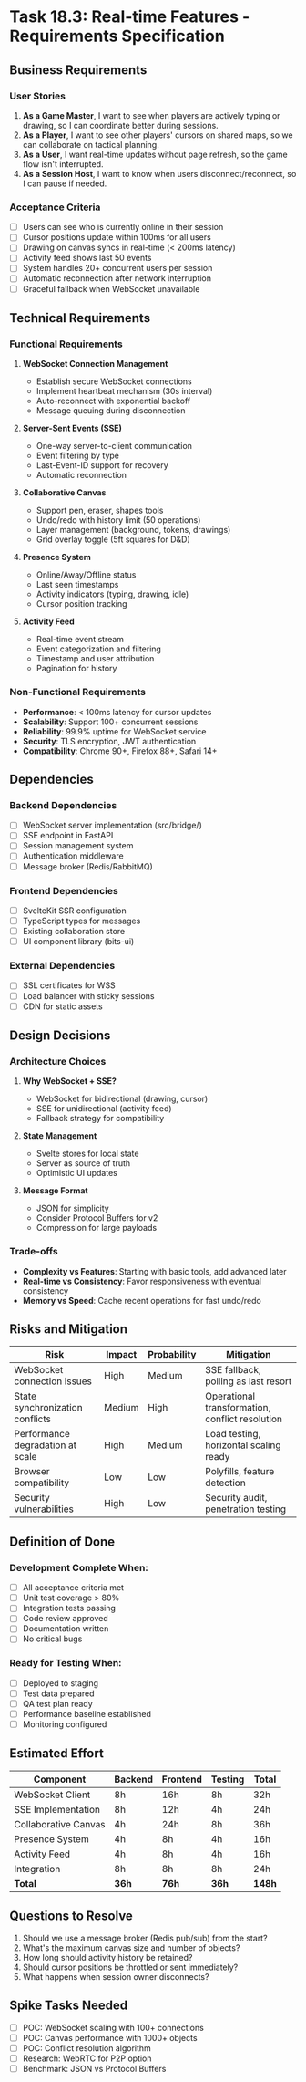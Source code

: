 # Task 18.3: Real-time Features - Requirements Specification

## Business Requirements

### User Stories
1. **As a Game Master**, I want to see when players are actively typing or drawing, so I can coordinate better during sessions.
2. **As a Player**, I want to see other players' cursors on shared maps, so we can collaborate on tactical planning.
3. **As a User**, I want real-time updates without page refresh, so the game flow isn't interrupted.
4. **As a Session Host**, I want to know when users disconnect/reconnect, so I can pause if needed.

### Acceptance Criteria
- [ ] Users can see who is currently online in their session
- [ ] Cursor positions update within 100ms for all users
- [ ] Drawing on canvas syncs in real-time (< 200ms latency)
- [ ] Activity feed shows last 50 events
- [ ] System handles 20+ concurrent users per session
- [ ] Automatic reconnection after network interruption
- [ ] Graceful fallback when WebSocket unavailable

## Technical Requirements

### Functional Requirements
1. **WebSocket Connection Management**
   - Establish secure WebSocket connections
   - Implement heartbeat mechanism (30s interval)
   - Auto-reconnect with exponential backoff
   - Message queuing during disconnection

2. **Server-Sent Events (SSE)**
   - One-way server-to-client communication
   - Event filtering by type
   - Last-Event-ID support for recovery
   - Automatic reconnection

3. **Collaborative Canvas**
   - Support pen, eraser, shapes tools
   - Undo/redo with history limit (50 operations)
   - Layer management (background, tokens, drawings)
   - Grid overlay toggle (5ft squares for D&D)

4. **Presence System**
   - Online/Away/Offline status
   - Last seen timestamps
   - Activity indicators (typing, drawing, idle)
   - Cursor position tracking

5. **Activity Feed**
   - Real-time event stream
   - Event categorization and filtering
   - Timestamp and user attribution
   - Pagination for history

### Non-Functional Requirements
- **Performance**: < 100ms latency for cursor updates
- **Scalability**: Support 100+ concurrent sessions
- **Reliability**: 99.9% uptime for WebSocket service
- **Security**: TLS encryption, JWT authentication
- **Compatibility**: Chrome 90+, Firefox 88+, Safari 14+

## Dependencies

### Backend Dependencies
- [ ] WebSocket server implementation (src/bridge/)
- [ ] SSE endpoint in FastAPI
- [ ] Session management system
- [ ] Authentication middleware
- [ ] Message broker (Redis/RabbitMQ)

### Frontend Dependencies
- [ ] SvelteKit SSR configuration
- [ ] TypeScript types for messages
- [ ] Existing collaboration store
- [ ] UI component library (bits-ui)

### External Dependencies
- [ ] SSL certificates for WSS
- [ ] Load balancer with sticky sessions
- [ ] CDN for static assets

## Design Decisions

### Architecture Choices
1. **Why WebSocket + SSE?**
   - WebSocket for bidirectional (drawing, cursor)
   - SSE for unidirectional (activity feed)
   - Fallback strategy for compatibility

2. **State Management**
   - Svelte stores for local state
   - Server as source of truth
   - Optimistic UI updates

3. **Message Format**
   - JSON for simplicity
   - Consider Protocol Buffers for v2
   - Compression for large payloads

### Trade-offs
- **Complexity vs Features**: Starting with basic tools, add advanced later
- **Real-time vs Consistency**: Favor responsiveness with eventual consistency
- **Memory vs Speed**: Cache recent operations for fast undo/redo

## Risks and Mitigation

| Risk | Impact | Probability | Mitigation |
|------|--------|-------------|------------|
| WebSocket connection issues | High | Medium | SSE fallback, polling as last resort |
| State synchronization conflicts | Medium | High | Operational transformation, conflict resolution |
| Performance degradation at scale | High | Medium | Load testing, horizontal scaling ready |
| Browser compatibility | Low | Low | Polyfills, feature detection |
| Security vulnerabilities | High | Low | Security audit, penetration testing |

## Definition of Done

### Development Complete When:
- [ ] All acceptance criteria met
- [ ] Unit test coverage > 80%
- [ ] Integration tests passing
- [ ] Code review approved
- [ ] Documentation written
- [ ] No critical bugs

### Ready for Testing When:
- [ ] Deployed to staging
- [ ] Test data prepared
- [ ] QA test plan ready
- [ ] Performance baseline established
- [ ] Monitoring configured

## Estimated Effort

| Component | Backend | Frontend | Testing | Total |
|-----------|---------|----------|---------|-------|
| WebSocket Client | 8h | 16h | 8h | 32h |
| SSE Implementation | 8h | 12h | 4h | 24h |
| Collaborative Canvas | 4h | 24h | 8h | 36h |
| Presence System | 4h | 8h | 4h | 16h |
| Activity Feed | 4h | 8h | 4h | 16h |
| Integration | 8h | 8h | 8h | 24h |
| **Total** | **36h** | **76h** | **36h** | **148h** |

## Questions to Resolve

1. Should we use a message broker (Redis pub/sub) from the start?
2. What's the maximum canvas size and number of objects?
3. How long should activity history be retained?
4. Should cursor positions be throttled or sent immediately?
5. What happens when session owner disconnects?

## Spike Tasks Needed

- [ ] POC: WebSocket scaling with 100+ connections
- [ ] POC: Canvas performance with 1000+ objects
- [ ] POC: Conflict resolution algorithm
- [ ] Research: WebRTC for P2P option
- [ ] Benchmark: JSON vs Protocol Buffers